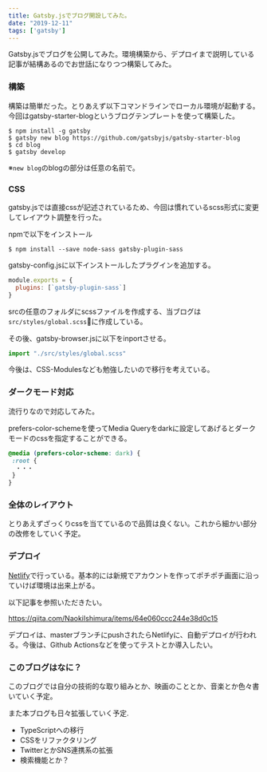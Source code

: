 ```yaml
---
title: Gatsby.jsでブログ開設してみた。
date: "2019-12-11"
tags: ['gatsby']
---
```


Gatsby.jsでブログを公開してみた。環境構築から、デプロイまで説明している記事が結構あるのでお世話になりつつ構築してみた。

### 構築
構築は簡単だった。とりあえず以下コマンドラインでローカル環境が起動する。
今回はgatsby-starter-blogというブログテンプレートを使って構築した。

```shell
$ npm install -g gatsby
$ gatsby new blog https://github.com/gatsbyjs/gatsby-starter-blog
$ cd blog
$ gatsby develop
```

※```new blog```のblogの部分は任意の名前で。


### CSS
gatsby.jsでは直接cssが記述されているため、今回は慣れているscss形式に変更してレイアウト調整を行った。

npmで以下をインストール

```
$ npm install --save node-sass gatsby-plugin-sass

```

gatsby-config.jsに以下インストールしたプラグインを追加する。

```javascript
module.exports = {
  plugins: [`gatsby-plugin-sass`]
}
```

srcの任意のフォルダにscssファイルを作成する、当ブログは```src/styles/global.scss```に作成している。

その後、gatsby-browser.jsに以下をinportさせる。

```javascript
import "./src/styles/global.scss"

```

今後は、CSS-Modulesなども勉強したいので移行を考えている。

 ### ダークモード対応
 流行りなので対応してみた。

 prefers-color-schemeを使ってMedia Queryをdarkに設定してあげるとダークモードのcssを指定することができる。

 ```css
@media (prefers-color-scheme: dark) {
  :root {
   ・・・
  }
}

 ```

### 全体のレイアウト
とりあえずざっくりcssを当てているので品質は良くない。これから細かい部分の改修をしていく予定。

### デプロイ

<a href="https://qiita.com/NaokiIshimura/items/64e060ccc244e38d0c15" target="_blank">Netlify</a>で行っている。基本的には新規でアカウントを作ってポチポチ画面に沿っていけば環境は出来上がる。

以下記事を参照いただきたい。

<a href="https://qiita.com/NaokiIshimura/items/64e060ccc244e38d0c15" target="_blank">https://qiita.com/NaokiIshimura/items/64e060ccc244e38d0c15</a>

デプロイは、masterブランチにpushされたらNetlifyに、自動デプロイが行われる。今後は、Github Actionsなどを使ってテストとか導入したい。

### このブログはなに？

このブログでは自分の技術的な取り組みとか、映画のこととか、音楽とか色々書いていく予定。

また本ブログも日々拡張していく予定.

- TypeScriptへの移行
- CSSをリファクタリング
- TwitterとかSNS連携系の拡張
- 検索機能とか？





